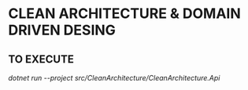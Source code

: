 # CLEAN ARCHITECTURE & DOMAIN DRIVEN DESING

## TO EXECUTE
_dotnet run --project src/CleanArchitecture/CleanArchitecture.Api_
